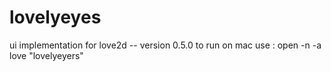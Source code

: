 lovelyeyes
==========

ui implementation for love2d -- version 0.5.0
to run on mac use : open -n -a love "lovelyeyers"
